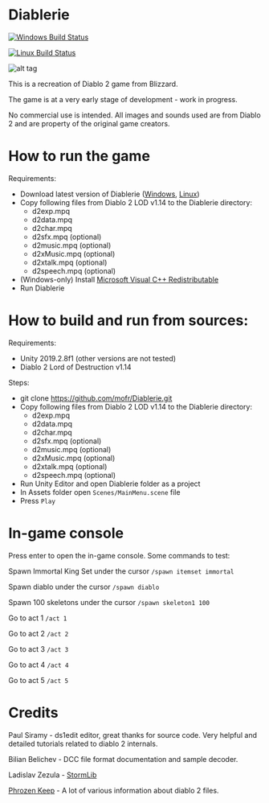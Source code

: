 # Diablerie

[![Windows Build Status](http://diablerie.zond.org/build/image/?target=win64)](http://diablerie.zond.org/download/?target=win64)

[![Linux Build Status](http://diablerie.zond.org/build/image/?target=linux)](http://diablerie.zond.org/download/?target=linux)

![alt tag](https://raw.github.com/mofr/Diablerie/master/Screenshots/rogue_camp.png)

This is a recreation of Diablo 2 game from Blizzard.

The game is at a very early stage of development - work in progress.

No commercial use is intended. All images and sounds used are from Diablo 2 and are property of the original game creators.

# How to run the game

Requirements:
* Download latest version of Diablerie ([Windows](http://diablerie.zond.org/download/?target=win64), [Linux](http://diablerie.zond.org/download/?target=linux))
* Copy following files from Diablo 2 LOD v1.14 to the Diablerie directory:
  - d2exp.mpq
  - d2data.mpq
  - d2char.mpq
  - d2sfx.mpq (optional)
  - d2music.mpq (optional)
  - d2xMusic.mpq (optional)
  - d2xtalk.mpq (optional)
  - d2speech.mpq (optional)
* (Windows-only) Install [Microsoft Visual C++ Redistributable](https://www.microsoft.com/en-us/download/details.aspx?id=52685)
* Run Diablerie

# How to build and run from sources:

Requirements:
- Unity 2019.2.8f1 (other versions are not tested)
- Diablo 2 Lord of Destruction v1.14

Steps:
* git clone https://github.com/mofr/Diablerie.git
* Copy following files from Diablo 2 LOD v1.14 to the Diablerie directory:
  - d2exp.mpq
  - d2data.mpq
  - d2char.mpq
  - d2sfx.mpq (optional)
  - d2music.mpq (optional)
  - d2xMusic.mpq (optional)
  - d2xtalk.mpq (optional)
  - d2speech.mpq (optional)
* Run Unity Editor and open Diablerie folder as a project
* In Assets folder open `Scenes/MainMenu.scene` file
* Press `Play`

# In-game console

Press enter to open the in-game console.
Some commands to test:

Spawn Immortal King Set under the cursor `/spawn itemset immortal`

Spawn diablo under the cursor `/spawn diablo`

Spawn 100 skeletons under the cursor `/spawn skeleton1 100`

Go to act 1 `/act 1`

Go to act 2 `/act 2`

Go to act 3 `/act 3`

Go to act 4 `/act 4`

Go to act 5 `/act 5`

# Credits

Paul Siramy - ds1edit editor, great thanks for source code. Very helpful and detailed tutorials related to diablo 2 internals.

Bilian Belichev - DCC file format documentation and sample decoder.

Ladislav Zezula - [StormLib](https://github.com/ladislav-zezula/StormLib) 

[Phrozen Keep](http://d2mods.info) - A lot of various information about diablo 2 files.
